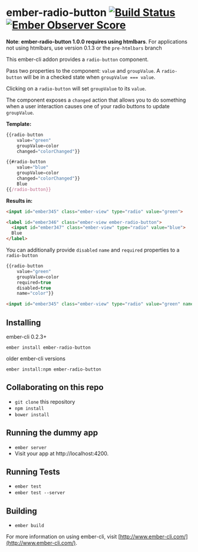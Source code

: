 # ember-radio-button [![Build Status](https://travis-ci.org/yapplabs/ember-radio-button.svg?branch=master)](https://travis-ci.org/yapplabs/ember-radio-button) [![Ember Observer Score](http://emberobserver.com/badges/ember-radio-button.svg)](http://emberobserver.com/addons/ember-radio-button)

**Note**: **ember-radio-button 1.0.0 requires using htmlbars**.  For applications not using htmlbars, use version 0.1.3 or the `pre-htmlbars`
 branch

This ember-cli addon provides a `radio-button` component.

Pass two properties to the component: `value` and `groupValue`.  A `radio-button`
 will be in a checked state when `groupValue === value`.

Clicking on a `radio-button` will set `groupValue` to its `value`.

The component exposes a `changed` action that allows you to do something
when a user interaction causes one of your radio buttons to update `groupValue`.

**Template:**
```javascript
{{radio-button
    value="green"
    groupValue=color
    changed="colorChanged"}}

{{#radio-button
    value="blue"
    groupValue=color
    changed="colorChanged"}}
    Blue
{{/radio-button}}
```

**Results in:**
```html
<input id="ember345" class="ember-view" type="radio" value="green">

<label id="ember346" class="ember-view ember-radio-button">
  <input id="ember347" class="ember-view" type="radio" value="blue">
  Blue
</label>
```

You can additionally provide `disabled` `name` and `required` properties to a `radio-button`

```javascript
{{radio-button
    value="green"
    groupValue=color
    required=true
    disabled=true
    name="color"}}
```

```html
<input id="ember345" class="ember-view" type="radio" value="green" name="color" required disabled>
```

## Installing

ember-cli 0.2.3+

`ember install ember-radio-button`

older ember-cli versions

`ember install:npm ember-radio-button`

## Collaborating on this repo

* `git clone` this repository
* `npm install`
* `bower install`

## Running the dummy app

* `ember server`
* Visit your app at http://localhost:4200.

## Running Tests

* `ember test`
* `ember test --server`

## Building

* `ember build`

For more information on using ember-cli, visit [http://www.ember-cli.com/](http://www.ember-cli.com/).
